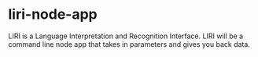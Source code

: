 # liri-node-app

LIRI is a Language Interpretation and Recognition Interface. LIRI will be a command line node app that takes in parameters and gives you back data.
